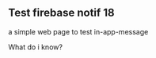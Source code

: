 <!DOCTYPE html>
<html>

<head>
	<link rel="manifest" href="manifest.json" />
</head>

<body>

<h2>Test firebase notif 18</h2>

<p>a simple web page to test in-app-message </p>

<p>What do i know?</p>

<script src="https://www.gstatic.com/firebasejs/8.3.2/firebase-app.js"></script>
<script src="https://www.gstatic.com/firebasejs/8.3.2/firebase-app.js"></script>
<script src="https://www.gstatic.com/firebasejs/8.3.2/firebase-messaging.js"></script>


<script>

  var firebaseConfig = {
    apiKey: "AIzaSyCyOapqXjFcM0pLtJirh82OB9YW5oILiak",
    authDomain: "second-test-notif.firebaseapp.com",
    projectId: "second-test-notif",
    storageBucket: "second-test-notif.appspot.com",
    messagingSenderId: "22779366790",
    appId: "1:22779366790:web:001c57042c10b4ec07b007"
  };

  firebase.initializeApp(firebaseConfig);
  const messaging = firebase.messaging();

  messaging.getToken({ vapidKey: 'BNRi_2SkrzOyFt5FB_YK9iRW-Urtw5AdVNBwECBLqI0LOy3IQkyG3pTNKUG37HwAMgwpYwZZ_ZOdhclZiTYonvo' }).then((currentToken) => {
  if (currentToken) {
    
    console.log('currentToken is:',currentToken);
  } else {

    console.log('No registration token available. Request permission to generate one.');

  }
}).catch((err) => {
  console.log('An error occurred while retrieving token. ', err);

});

messaging.usePublicVapidKey('BNRi_2SkrzOyFt5FB_YK9iRW-Urtw5AdVNBwECBLqI0LOy3IQkyG3pTNKUG37HwAMgwpYwZZ_ZOdhclZiTYonvo');
  messaging.onMessage((payload) => {
  console.log('Message received. ', payload);
  console.log('recieved paload.')
  // ...
});





messaging.onBackgroundMessage((payload) => {
  console.log('[firebase-messaging-sw.js] Received background message ', payload);
  // Customize notification here
  const notificationTitle = 'Background Message Title';
  const notificationOptions = {
    body: 'Background Message body.',
    icon: '/firebase-logo.png'
  };

  self.registration.showNotification(notificationTitle,
    notificationOptions);
});




</script>

</body>
</html>
